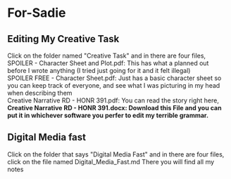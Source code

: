 # For-Sadie

## Editing My Creative Task 
Click on the folder named "Creative Task" and in there are four files, <br>
SPOILER - Character Sheet and Plot.pdf: This has what a planned out before I wrote anything (I tried just going for it and it felt illegal) <br>
SPOILER FREE - Character Sheet.pdf: Just has a basic character sheet so you can keep track of everyone, and see what I was picturing in my head when describing them <br>
Creative Narrative RD - HONR 391.pdf: You can read the story right here, <br>
<b>Creative Narrative RD - HONR 391.docx: Download this File and you can put it in whichever software you perfer to edit my terrible grammar.</b> 


## Digital Media fast 
Click on the folder that says "Digital Media Fast" and in there are four files, click on the file named Digital_Media_Fast.md
There you will find all my notes 

